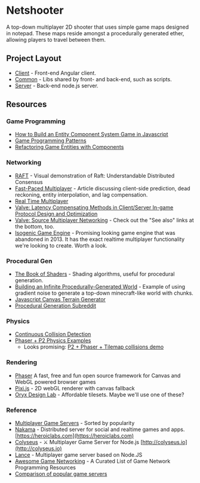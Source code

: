 # Netshooter

A top-down multiplayer 2D shooter that uses simple game maps designed in notepad. These maps reside amongst a procedurally generated ether, allowing players to travel between them.

## Project Layout

- [Client](https://github.com/justinmahar/netshooter/tree/master/client) - Front-end Angular client.
- [Common](https://github.com/justinmahar/netshooter/tree/master/common) - Libs shared by front- and back-end, such as scripts.
- [Server](https://github.com/justinmahar/netshooter/tree/master/server) - Back-end node.js server.

## Resources

### Game Programming
- [How to Build an Entity Component System Game in Javascript](http://vasir.net/blog/game-development/how-to-build-entity-component-system-in-javascript)
- [Game Programming Patterns](http://gameprogrammingpatterns.com/contents.html)
- [Refactoring Game Entities with Components](http://cowboyprogramming.com/2007/01/05/evolve-your-heirachy/)

### Networking
- [RAFT](http://thesecretlivesofdata.com/raft/) - Visual demonstration of Raft: Understandable Distributed Consensus
- [Fast-Paced Multiplayer](http://www.gabrielgambetta.com/fpm1.html) - Article discussing client-side prediction, dead reckoning, entity interpolation, and lag compensation.
- [Real Time Multiplayer](http://buildnewgames.com/real-time-multiplayer/)
- [Valve: Latency Compensating Methods in Client/Server In-game Protocol Design and Optimization](https://developer.valvesoftware.com/wiki/Latency_Compensating_Methods_in_Client/Server_In-game_Protocol_Design_and_Optimization)
- [Valve: Source Multiplayer Networking](https://developer.valvesoftware.com/wiki/Source_Multiplayer_Networking) - Check out the "See also" links at the bottom, too.
- [Isogenic Game Engine](http://www.isogenicengine.com/) - Promising looking game engine that was abandoned in 2013. It has the exact realtime multiplayer functionality we're looking to create. Worth a look.

### Procedural Gen
- [The Book of Shaders](http://patriciogonzalezvivo.com/2015/thebookofshaders/11/) - Shading algorithms, useful for procedural generation.
- [Building an Infinite Procedurally-Generated World](https://spin.atomicobject.com/2015/05/03/infinite-procedurally-generated-world/) - Example of using gradient noise to generate a top-down minecraft-like world with chunks.
- [Javascript Canvas Terrain Generator](https://github.com/loktar00/Javascript-Canvas-Terrain-Generator)
- [Procedural Generation Subreddit](https://www.reddit.com/r/proceduralgeneration)

### Physics
- [Continuous Collision Detection](http://www.stencyl.com/help/view/continuous-collision-detection/)
- [Phaser + P2 Physics Examples](http://phaser.io/examples/v2/category/p2-physics)
  - Looks promising: [P2 + Phaser + Tilemap collisions demo](http://phaser.io/examples/v2/p2-physics/tilemap)

### Rendering
- [Phaser](http://phaser.io/) A fast, free and fun open source framework for Canvas and WebGL powered browser games
- [Pixi.js](http://www.pixijs.com/) - 2D webGL renderer with canvas fallback
- [Oryx Design Lab](http://oryxdesignlab.com/) - Affordable tilesets. Maybe we'll use one of these?

### Reference

- [Multiplayer Game Servers](https://github.com/topics/multiplayer-game-server) - Sorted by popularity
- [Nakama](https://github.com/heroiclabs/nakama) - Distributed server for social and realtime games and apps. [https://heroiclabs.com](https://heroiclabs.com)
- [Colyseus](https://github.com/colyseus/colyseus) - ⚔ Multiplayer Game Server for Node.js [http://colyseus.io](http://colyseus.io)
- [Lance](https://github.com/lance-gg/lance) - Multiplayer game server based on Node.JS
- [Awesome Game Networking](https://github.com/MFatihMAR/Awesome-Game-Networking) - A Curated List of Game Network Programming Resources
- [Comparison of popular game servers](https://star-history.t9t.io/#lance-gg/lance&colyseus/colyseus&heroiclabs/nakama)